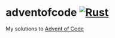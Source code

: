 # adventofcode [![Rust](https://github.com/sugyan/adventofcode/workflows/Rust/badge.svg)](https://github.com/sugyan/adventofcode/actions?query=workflow%3ARust)

My solutions to [Advent of Code](https://adventofcode.com/)
